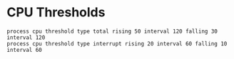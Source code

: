 # CPU Thresholds

```text
process cpu threshold type total rising 50 interval 120 falling 30 interval 120
process cpu threshold type interrupt rising 20 interval 60 falling 10 interval 60
```

